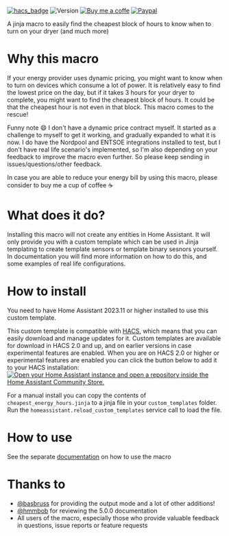 [![hacs_badge](https://img.shields.io/badge/HACS-Default-orange.svg)](https://github.com/custom-components/hacs)
![Version](https://img.shields.io/github/v/release/TheFes/cheapest-energy-hours)
[![Buy me a coffe](https://img.shields.io/static/v1.svg?label=%20&message=Buy%20me%20a%20coffee&color=6f4e37&logo=buy%20me%20a%20coffee&logoColor=white)](https://www.buymeacoffee.com/TheFes)
[![Paypal](https://img.shields.io/badge/PayPal-00457C?&color=00457c&logo=paypal&logoColor=white)](https://www.paypal.com/paypalme/thefes)


A jinja macro to easily find the cheapest block of hours to know when to turn on your dryer (and much more)

# Why this macro

If your energy provider uses dynamic pricing, you might want to know when to turn on devices which consume a lot of power. It is relatively easy to find the lowest price on the day, but if it takes 3 hours for your dryer to complete, you might want to find the cheapest block of hours. It could be that the cheapest hour is not even in that block.
This macro comes to the rescue!

Funny note 😄 I don't have a dynamic price contract myself. It started as a challenge to myself to get it working, and gradually expanded to what it is now. I do have the Nordpool and ENTSOE integrations installed to test, but I don't have real life scenario's implemented, so I'm also depending on your feedback to improve the macro even further. So please keep sending in issues/questions/other feedback.

In case you are able to reduce your energy bill by using this macro, please consider to buy me a cup of coffee ☕

# What does it do?
Installing this macro will not create any entities in Home Assistant. It will only provide you with a custom template which can be used in Jinja templating to create template sensors or template binary sesnors yourself. In documentation you will find more information on how to do this, and some examples of real life configurations.

# How to install
You need to have Home Assistant 2023.11 or higher installed to use this custom template.

This custom template is compatible with [HACS](https://hacs.xyz/), which means that you can easily download and manage updates for it. Custom templates are available for download in HACS 2.0 and up, and on earlier versions in case experimental features are enabled. When you are on HACS 2.0 or higher or experimental features are enabled you can click the button below to add it to your HACS installation:
[![Open your Home Assistant instance and open a repository inside the Home Assistant Community Store.](https://my.home-assistant.io/badges/hacs_repository.svg)](https://my.home-assistant.io/redirect/hacs_repository/?owner=TheFes&repository=cheapest-energy-hours&category=template)

For a manual install you can copy the contents of `cheapest_energy_hours.jinja` to a jinja file in your `custom_templates` folder.
Run the `homeassistant.reload_custom_templates` service call to load the file.

# How to use
See the separate [documentation](./documentation/0-how-to.md) on how to use the macro

# Thanks to
* [@basbruss](https://github.com/basbruss) for providing the output mode and a lot of other additions!
* [@hmmbob](https://github.com/hmmbob) for reviewing the 5.0.0 documentation
* All users of the macro, especially those who provide valuable feedback in questions, issue reports or feature requests


